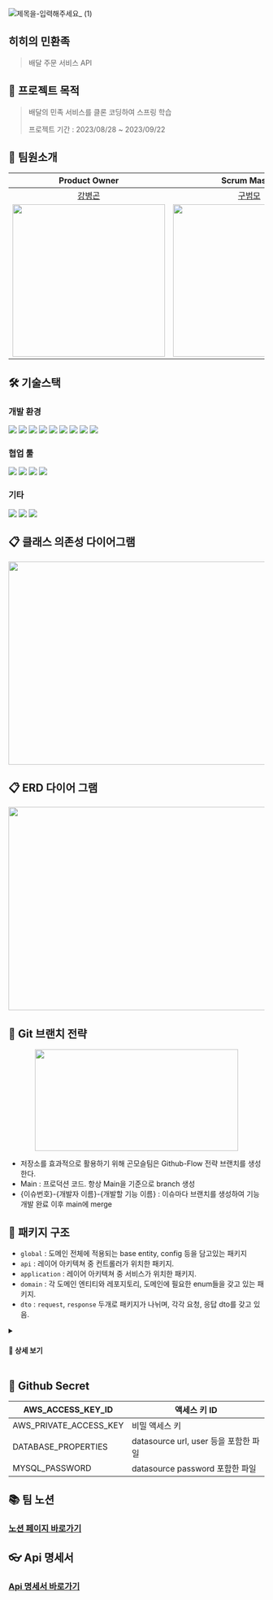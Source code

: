 
![제목을-입력해주세요_ (1)](https://github.com/prgrms-be-devcourse/BE-04-HiMin/assets/29273437/b2f98c45-144a-424e-8177-fce4c5acb1e3)

## 히히의 민환족
> 배달 주문 서비스 API

## 📣 프로젝트 목적
> 배달의 민족 서비스를 클론 코딩하여 스프링 학습
> 
> 프로젝트 기간 : 2023/08/28 ~ 2023/09/22

## 🧐 팀원소개
|Product Owner|Scrum Master|                                   Developer                                    |Mentor|Mentor|
|:---:|:---:|:------------------------------------------------------------------------------:|:---:|:---:|
|[강병곤](https://github.com/Curry4182)|[구범모](https://github.com/BeommoKoo-dev)|                       [박이슬](https://github.com/Yiseull)                        |[히히](https://github.com/0923kdh)|[yuminhwan](https://github.com/yuminhwan)|
|<img src="https://avatars.githubusercontent.com/u/29273437?v=4" width="300" />|<img src="https://avatars.githubusercontent.com/u/95630007?v=4" width="300" />| <img src="https://avatars.githubusercontent.com/u/98391539?v=4" width="300" /> |<img src="https://user-images.githubusercontent.com/68796085/140476834-ec30d9a4-3d0f-4b45-a99a-529fccd2dffd.png" width="300" />|<img src="https://avatars.githubusercontent.com/u/65746780?v=4" width="300" />|

## 🛠 기술스택
### 개발 환경
  <img src="https://img.shields.io/badge/Java17-007396?style=flat-square&logo=Java&logoColor=white&style=flat"/></a>
  <img src="https://img.shields.io/badge/Spring Boot 3.1.3-6DB33F?style=flat-square&logo=Spring&logoColor=white&style=flat"/></a>
  <img src="https://img.shields.io/badge/-Spring Data JPA-gray?logoColor=white&style=flat"/></a>
  <img src="https://img.shields.io/badge/Query DSL-0078D4?style=flat-square&logo=Spring Data JPA&logoColor=white&style=flat"/></a>
  <img src="https://img.shields.io/badge/MySQL 8-4479A1?style=flat-square&logo=MySQL&logoColor=white&style=flat"/></a>
  <img src="https://img.shields.io/badge/Gradle-4429A1?style=flat-square&logoColor=white&style=flat"/></a>
  <img src="https://img.shields.io/badge/Junit-25A162?style=flat-&logo=JUnit5&logoColor=white&style=flat"/></a>
  <img src="https://img.shields.io/badge/AWS-%23FF9900.svg?style=flat-square&logo=amazon-aws&logoColor=white&style=flat"/>
  <img src="https://img.shields.io/badge/Spring Security-6DB33F?style=flat-square&logo=spring-security&logoColor=white&style=flat"/></a>
  
### 협업 툴
  <img src="https://img.shields.io/badge/Notion-FFFFFF?style=flat-square&logo=Notion&logoColor=black"/></a>
  <img src="https://img.shields.io/badge/slack-232F3E?style=flat-square&logo=slack&logoColor=white&style=flat"/></a>
  <img src="https://img.shields.io/badge/Github-000000?style=flat-square&logo=Github&logoColor=white&style=flat"/></a>
  <img src="https://img.shields.io/badge/Jira-0052CC?style=flat-square&logo=Jira%20software&logoColor=white&style=flat"/></a>

### 기타
  <img src="https://img.shields.io/badge/IntelliJ IDEA-8A3391?style=flat-square&logo=IntelliJ IDEA&logoColor=black&style=flat"/></a>
  <img src="https://img.shields.io/badge/ERDCloud-4429A7?style=flat-square&logoColor=white&style=flat"/></a>
  <img src="https://img.shields.io/badge/REST Docs-8CA1AF?style=flat-square&logo=Read the Docs&logoColor=white&style=flat">


## 📋 클래스 의존성 다이어그램
<p align="center">
  <img src="https://github.com/prgrms-be-devcourse/BE-04-HiMin/assets/29273437/94f09c83-7028-495a-8cfa-2ac4d40adacd" width="900" height="400"/>
</p>

## 📋 ERD 다이어 그램
<p align="center">
  <img src="https://github.com/prgrms-be-devcourse/BE-04-HiMin/assets/29273437/ed8025c8-e3e6-43da-93d3-29c187bb6482" width="900" height="400"/>
</p>

## 🎋 Git 브랜치 전략
<p align="center">
    <img src="https://github.com/prgrms-be-devcourse/BE-04-HiMin/assets/29273437/ceeda2bb-cc43-441d-aadb-a373d2e53c33" width="400" height="200"/>
</p>
<ul>
  <li>
    저장소를 효과적으로 활용하기 위해 곤모슬팀은 Github-Flow 전략 브랜치를 생성한다.
  </li>
  <li>
    Main : 프로덕션 코드. 항상 Main을 기준으로 branch 생성
  </li>
  <li>
    {이슈번호}-{개발자 이름}-{개발할 기능 이름} : 이슈마다 브랜치를 생성하여 기능 개발 완료 이후 main에 merge
  </li>
</ul>

## 📁 패키지 구조
- `global` : 도메인 전체에 적용되는 base entity, config 등을 담고있는 패키지
- `api` : 레이어 아키텍쳐 중 컨트롤러가 위치한 패키지.
- `application` : 레이어 아키텍쳐 중 서비스가 위치한 패키지.
- `domain` : 각 도메인 엔티티와 레포지토리, 도메인에 필요한 enum들을 갖고 있는 패키지.
- `dto` : `request`, `response` 두개로 패키지가 나뉘며, 각각 요청, 응답 dto를 갖고 있음.
<details>
<summary><h4> 📌 상세 보기</h4></summary>

```bash
.
├── main
│   ├── java
│   │   └── com
│   │       └── prgrms
│   │           └── himin
│   │               ├── delivery
│   │               │   ├── api
│   │               │   ├── application
│   │               │   ├── domain
│   │               │   └── dto
│   │               │       ├── request
│   │               │       └── response
│   │               ├── global
│   │               │   ├── common
│   │               │   ├── config
│   │               │   │   └── security
│   │               │   │       └── jwt
│   │               │   ├── error
│   │               │   │   └── exception
│   │               │   └── util
│   │               ├── member
│   │               │   ├── api
│   │               │   ├── application
│   │               │   ├── domain
│   │               │   └── dto
│   │               │       ├── request
│   │               │       └── response
│   │               ├── menu
│   │               │   ├── api
│   │               │   ├── application
│   │               │   ├── domain
│   │               │   └── dto
│   │               │       ├── request
│   │               │       └── response
│   │               ├── order
│   │               │   ├── api
│   │               │   ├── application
│   │               │   ├── domain
│   │               │   ├── dto
│   │               │   │   ├── request
│   │               │   │   └── response
│   │               │   └── event
│   │               └── shop
│   │                   ├── api
│   │                   ├── application
│   │                   ├── dao
│   │                   ├── domain
│   │                   └── dto
│   │                       ├── request
│   │                       └── response
│   └── resources
│       ├── static
│       └── template
└── test
    ├── java
    │   └── com
    │       └── prgrms
    │           └── himin
    │               ├── delivery
    │               │   └── application
    │               ├── member
    │               │   ├── api
    │               │   ├── application
    │               │   └── domain
    │               ├── menu
    │               │   ├── api
    │               │   ├── application
    │               │   └── domain
    │               ├── order
    │               │   ├── api
    │               │   └── application
    │               ├── setup
    │               │   ├── domain
    │               │   ├── factory
    │               │   └── request
    │               └── shop
    │                   ├── api
    │                   └── application
    └── resources
```
</details>

## 🔑 Github Secret

| AWS_ACCESS_KEY_ID | 액세스 키 ID |
| --- | --- |
| AWS_PRIVATE_ACCESS_KEY | 비밀 액세스 키 |
| DATABASE_PROPERTIES | datasource url, user 등을 포함한 파일 |
| MYSQL_PASSWORD | datasource password 포함한 파일 |

## 📚 팀 노션
### [노션 페이지 바로가기](https://www.notion.so/Team-5ea5574118ad4bec8ce2f8505f6494d4?pvs=21)

## 👓 Api 명세서
### [Api 명세서 바로가기](https://prgrms-be-devcourse.github.io/BE-04-HiMin/)
